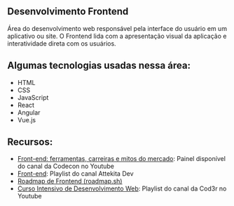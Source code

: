## Desenvolvimento Frontend

Área do desenvolvimento web responsável pela interface do usuário em um aplicativo ou site. O Frontend lida com a apresentação visual da aplicação e interatividade direta com os usuários.

## Algumas tecnologias usadas nessa área:

-   HTML
-   CSS
-   JavaScript
-   React
-   Angular
-   Vue.js

## Recursos:

-   [Front-end: ferramentas, carreiras e mitos do mercado](https://www.youtube.com/watch?v=M51w8zk3QuQ): Painel disponível do canal da Codecon no Youtube
-   [Front-end](https://www.youtube.com/watch?v=kEcBqbolJu0&list=PLprgbdnzrDkEJ9PFtj6dMfqenx7rqAMe7): Playlist do canal Attekita Dev
-   [Roadmap de Frontend (roadmap.sh)](https://roadmap.sh/frontend)
-   [Curso Intensivo de Desenvolvimento Web](https://www.youtube.com/watch?v=e7-UbVogqHs&list=PLdPPE0hUkt0o5CjZBJZcZWK2xcTQvJDJC): Playlist do canal da Cod3r no Youtube
